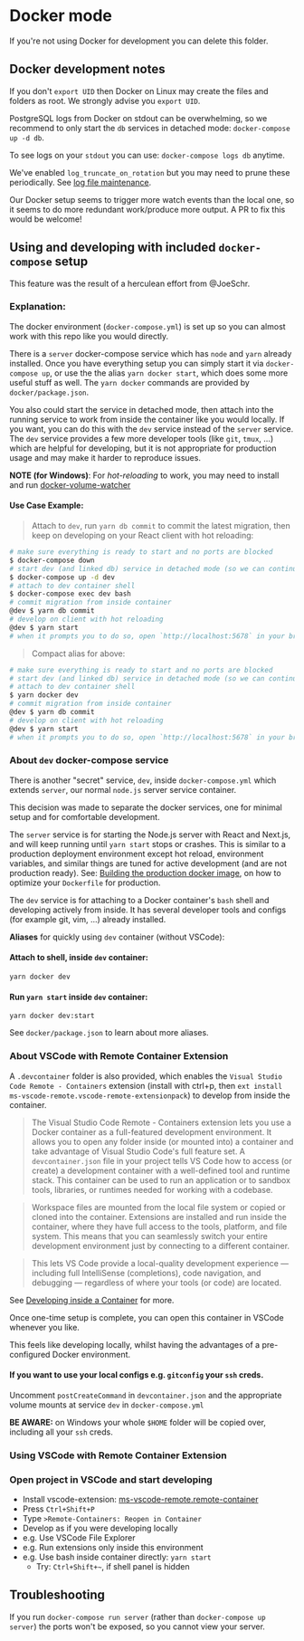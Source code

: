 # Docker mode

If you're not using Docker for development you can delete this folder.

## Docker development notes

If you don't `export UID` then Docker on Linux may create the files and folders
as root. We strongly advise you `export UID`.

PostgreSQL logs from Docker on stdout can be overwhelming, so we recommend to
only start the `db` services in detached mode: `docker-compose up -d db`.

To see logs on your `stdout` you can use: `docker-compose logs db` anytime.

We've enabled `log_truncate_on_rotation` but you may need to prune these
periodically. See
[log file maintenance](https://www.postgresql.org/docs/current/logfile-maintenance.html).

Our Docker setup seems to trigger more watch events than the local one, so it
seems to do more redundant work/produce more output. A PR to fix this would be
welcome!

## Using and developing with included `docker-compose` setup

This feature was the result of a herculean effort from @JoeSchr.

### Explanation:

The docker environment (`docker-compose.yml`) is set up so you can almost work
with this repo like you would directly.

There is a `server` docker-compose service which has `node` and `yarn` already
installed. Once you have everything setup you can simply start it via
`docker-compose up`, or use the the alias `yarn docker start`, which does some
more useful stuff as well. The `yarn docker` commands are provided by
`docker/package.json`.

You also could start the service in detached mode, then attach into the running
service to work from inside the container like you would locally. If you want,
you can do this with the `dev` service instead of the `server` service. The
`dev` service provides a few more developer tools (like `git`, `tmux`, ...)
which are helpful for developing, but it is not appropriate for production usage
and may make it harder to reproduce issues.

**NOTE (for Windows)**: For _hot-reloading_ to work, you may need to install and
run
[docker-volume-watcher](https://github.com/merofeev/docker-windows-volume-watcher)

#### Use Case Example:

> Attach to `dev`, run `yarn db commit` to commit the latest migration, then
> keep on developing on your React client with hot reloading:

```sh
# make sure everything is ready to start and no ports are blocked
$ docker-compose down
# start dev (and linked db) service in detached mode (so we can continue typing)
$ docker-compose up -d dev
# attach to dev container shell
$ docker-compose exec dev bash
# commit migration from inside container
@dev $ yarn db commit
# develop on client with hot reloading
@dev $ yarn start
# when it prompts you to do so, open `http://localhost:5678` in your browser
```

> Compact alias for above:

```sh
# make sure everything is ready to start and no ports are blocked
# start dev (and linked db) service in detached mode (so we can continue typing)
# attach to dev container shell
$ yarn docker dev
# commit migration from inside container
@dev $ yarn db commit
# develop on client with hot reloading
@dev $ yarn start
# when it prompts you to do so, open `http://localhost:5678` in your browser
```

### About `dev` docker-compose service

There is another "secret" service, `dev`, inside `docker-compose.yml` which
extends `server`, our normal `node.js` server service container.

This decision was made to separate the docker services, one for minimal setup
and for comfortable development.

The `server` service is for starting the Node.js server with React and Next.js,
and will keep running until `yarn start` stops or crashes. This is similar to a
production deployment environment except hot reload, environment variables, and
similar things are tuned for active development (and are not production ready).
See:
[Building the production docker image](#building_the_production_docker_image),
on how to optimize your `Dockerfile` for production.

The `dev` service is for attaching to a Docker container's `bash` shell and
developing actively from inside. It has several developer tools and configs (for
example git, vim, ...) already installed.

**Aliases** for quickly using `dev` container (without VSCode):

#### Attach to shell, inside `dev` container:

```
yarn docker dev
```

#### Run `yarn start` inside `dev` container:

```
yarn docker dev:start
```

See `docker/package.json` to learn about more aliases.

### About VSCode with Remote Container Extension

A `.devcontainer` folder is also provided, which enables the
`Visual Studio Code Remote - Containers` extension (install with ctrl+p, then
`ext install ms-vscode-remote.vscode-remote-extensionpack`) to develop from
inside the container.

> The Visual Studio Code Remote - Containers extension lets you use a Docker
> container as a full-featured development environment. It allows you to open
> any folder inside (or mounted into) a container and take advantage of Visual
> Studio Code's full feature set. A `devcontainer.json` file in your project
> tells VS Code how to access (or create) a development container with a
> well-defined tool and runtime stack. This container can be used to run an
> application or to sandbox tools, libraries, or runtimes needed for working
> with a codebase.

> Workspace files are mounted from the local file system or copied or cloned
> into the container. Extensions are installed and run inside the container,
> where they have full access to the tools, platform, and file system. This
> means that you can seamlessly switch your entire development environment just
> by connecting to a different container.

> This lets VS Code provide a local-quality development experience — including
> full IntelliSense (completions), code navigation, and debugging — regardless
> of where your tools (or code) are located.

See
[Developing inside a Container](https://code.visualstudio.com/docs/remote/containers)
for more.

Once one-time setup is complete, you can open this container in VSCode whenever
you like.

This feels like developing locally, whilst having the advantages of a
pre-configured Docker environment.

#### If you want to use your local configs e.g. `gitconfig` your `ssh` creds.

Uncomment `postCreateCommand` in `devcontainer.json` and the appropriate volume
mounts at service `dev` in `docker-compose.yml`

**BE AWARE:** on Windows your whole `$HOME` folder will be copied over,
including all your `ssh` creds.

### Using VSCode with Remote Container Extension

### Open project in VSCode and start developing

- Install vscode-extension:
  [ms-vscode-remote.remote-container](https://marketplace.visualstudio.com/items?itemName=ms-vscode-remote.remote-containers)
- Press `Ctrl+Shift+P`
- Type `>Remote-Containers: Reopen in Container`
- Develop as if you were developing locally
- e.g. Use VSCode File Explorer
- e.g. Run extensions only inside this environment
- e.g. Use bash inside container directly: `yarn start`
  - Try: `Ctrl+Shift+~`, if shell panel is hidden

## Troubleshooting

If you run `docker-compose run server` (rather than `docker-compose up server`)
the ports won't be exposed, so you cannot view your server.
